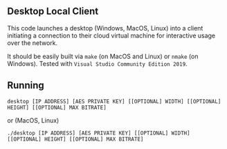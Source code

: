 ## Desktop Local Client

This code launches a desktop (Windows, MacOS, Linux) into a client initiating a connection to their cloud virtual machine for interactive usage over the network.

It should be easily built via `make` (on MacOS and Linux) or `nmake` (on Windows). Tested with `Visual Studio Community Edition 2019`.

## Running

```desktop [IP ADDRESS] [AES PRIVATE KEY] [[OPTIONAL] WIDTH] [[OPTIONAL] HEIGHT] [[OPTIONAL] MAX BITRATE]```

or (MacOS, Linux)

```./desktop [IP ADDRESS] [AES PRIVATE KEY] [[OPTIONAL] WIDTH] [[OPTIONAL] HEIGHT] [[OPTIONAL] MAX BITRATE]```
